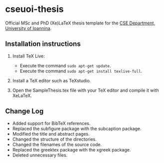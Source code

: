 cseuoi-thesis
=============

Official MSc and PhD (Xe)LaTeX thesis template for the [CSE Department, University of Ioannina](http://cse.uoi.gr/).


Installation instructions
-------------------------

1. Install TeX Live:
	* Execute the command ```sudo apt-get update```.
	* Execute the command ```sudo apt-get install texlive-full```.

2. Install a TeX editor such as TeXstudio.

3. Open the SampleThesis.tex file with your TeX editor and compile it with XeLaTeX.


Change Log
----------

* Added support for BibTeX references.
* Replaced the subfigure package with the subcaption package.
* Modified the title and abstract pages.
* Changed the structure of the directories.
* Changed the filenames of the source code.
* Replaced the greektex package with the xgreek package.
* Deleted unnecessary files.
